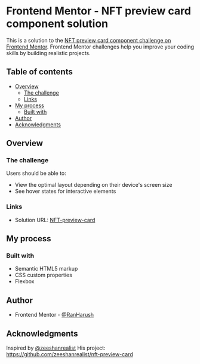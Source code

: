 # Frontend Mentor - NFT preview card component solution

This is a solution to the [NFT preview card component challenge on Frontend Mentor](https://www.frontendmentor.io/challenges/nft-preview-card-component-SbdUL_w0U). Frontend Mentor challenges help you improve your coding skills by building realistic projects. 

## Table of contents

- [Overview](#overview)
  - [The challenge](#the-challenge)
  - [Links](#links)
- [My process](#my-process)
  - [Built with](#built-with)
- [Author](#author)
- [Acknowledgments](#acknowledgments)

## Overview

### The challenge

Users should be able to:

- View the optimal layout depending on their device's screen size
- See hover states for interactive elements

### Links

- Solution URL: [NFT-preview-card](https://ranharush.github.io/NFT-preview-card/)

## My process

### Built with

- Semantic HTML5 markup
- CSS custom properties
- Flexbox

## Author

- Frontend Mentor - [@RanHarush](https://www.frontendmentor.io/profile/RanHarush)

## Acknowledgments

Inspired by [@zeeshanrealist](https://github.com/zeeshanrealist)
His project: https://github.com/zeeshanrealist/nft-preview-card
